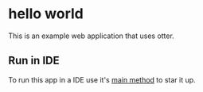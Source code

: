 # hello world
This is an example web application that uses otter.

## Run in IDE
To run this app in a IDE use it's [main method](https://github.com/RootServices/otter/blob/development/example/src/main/java/hello/server/HelloServer.java)
to star it up.
